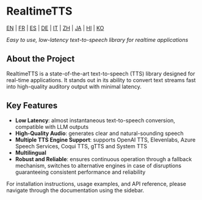 # RealtimeTTS

[EN](../en/index.md) | [FR](../fr/index.md) | [ES](../es/index.md) | [DE](../de/index.md) | [IT](../it/index.md) | [ZH](../zh/index.md) | [JA](../ja/index.md) | [HI](../hi/index.md) | [KO](../ko/index.md)

*Easy to use, low-latency text-to-speech library for realtime applications*

## About the Project

RealtimeTTS is a state-of-the-art text-to-speech (TTS) library designed for real-time applications. It stands out in its ability to convert text streams fast into high-quality auditory output with minimal latency.

## Key Features

- **Low Latency**: almost instantaneous text-to-speech conversion, compatible with LLM outputs
- **High-Quality Audio**: generates clear and natural-sounding speech
- **Multiple TTS Engine Support**: supports OpenAI TTS, Elevenlabs, Azure Speech Services, Coqui TTS, gTTS and System TTS
- **Multilingual**
- **Robust and Reliable**: ensures continuous operation through a fallback mechanism, switches to alternative engines in case of disruptions guaranteeing consistent performance and reliability

For installation instructions, usage examples, and API reference, please navigate through the documentation using the sidebar.
